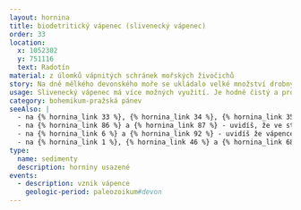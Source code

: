 ```yaml
---
layout: hornina
title: biodetritický vápenec (slivenecký vápenec)
order: 33
location:
  x: 1052302
  y: 751116 
  text: Radotín
material: z úlomků vápnitých schránek mořských živočichů
story: Na dně mělkého devonského moře se ukládalo velké množství drobných úlomků vápnitých schránek mořských živočichů.  Jejich stmelením vznikla pevná hornina - vápenec. Později, při srážce litosférických desek, bylo původní mořské dno vyzdviženo a zprohýbáno do vrás. Stalo se součástí pevniny.
usage: Slivenecký vápenec má více možných využití. Je hodně čistý a proto se hodí k výrobě vápna a dalších produktů, náročných na kvalitu suroviny. Ve směsi s méně čistými vápenci a silikátovou přísadou se používá k výrobě cementu. Slivenecký vápenec se hodí také pro kamenickou výrobu, protože po vyleštění má velice atraktivní vzhled.  V Praze a okolí jej kameníci využívali už ve středověku. Ozdobné obklady stěn, podlahy a sochy ze sliveneckého mramoru najdete na mnoha místech.
category: bohemikum-pražská pánev
seeAlso: |
  - na {% hornina_link 33 %}, {% hornina_link 34 %}, {% hornina_link 35 %}, {% hornina_link 36 %}, {% hornina_link 54 %} - tyto vápence jsou podobně staré, vznikly ve stejném moři, jen v trochu jiných podmínkách
  - na {% hornina_link 86 %} a {% hornina_link 87 %} - uvidíš, že ve stejném období vznikaly podobné vápence také na Moravě
  - na {% hornina_link 6 %} a {% hornina_link 92 %} - uvidíš že vápence vznikaly v různých obdobíh a že mohou mít mnoho podob
  - na {% hornina_link 1 %}, {% hornina_link 46 %} a {% hornina_link 68 %} - uvidíš, co s různými typy vápenců dělá metamorfóza
type:
  name: sedimenty
  description: horniny usazené
events:
  - description: vznik vápence
    geologic-period: paleozoikum#devon
---
```


